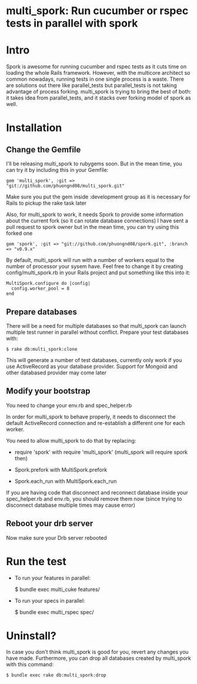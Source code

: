 # multi_spork: Run cucumber or rspec tests in parallel with spork

# Intro #
Spork is awesome for running cucumber and rspec tests as it cuts time on loading the whole Rails framework.
However, with the multicore architect so common nowadays, running tests in one single process is a waste.
There are solutions out there like parallel_tests but parallel_tests is not taking advantage of process forking.
multi_spork is trying to bring the best of both: it takes idea from parallel_tests, and it stacks over forking model of spork as well.

# Installation #
## Change the Gemfile ##
I'll be releasing multi_spork to rubygems soon. But in the mean time, you can try it by including this in your Gemfile:

    gem 'multi_spork', :git => "git://github.com/phuongnd08/multi_spork.git"

Make sure you put the gem inside :development group as it is necessary for Rails to pickup the rake task later

Also, for multi_spork to work, it needs Spork to provide some information about the current fork (so it can rotate database connections)
I have sent a pull request to spork owner but in the mean time, you can try using this forked one

    gem 'spork', :git => "git://github.com/phuongnd08/spork.git", :branch => "v0.9.x"

By default, multi_spork will run with a number of workers equal to the number of processor your sysem have. Feel free to
change it by creating config/multi_spork.rb in your Rails project and put something like this into it:

    MultiSpork.configure do |config|
      config.worker_pool = 8
    end

## Prepare databases ##
There will be a need for multiple databases so that multi_spork can launch multiple test runner in parallel without conflict.
Prepare your test databases with:

    $ rake db:multi_spork:clone

This will generate a number of test databases, currently only work if you use ActiveRecord
as your database provider. Support for Mongoid and other databased provider may come later

## Modify your bootstrap ##
You need to change your env.rb and spec_helper.rb

In order for multi_spork to behave properly, it needs to disconnect the default ActiveRecord
connection and re-establish a different one for each worker.

You need to allow multi_spork to do that by replacing:

- require 'spork' with require 'multi_spork' (multi_spork will require spork then)

- Spork.prefork with MultiSpork.prefork

- Spork.each_run with MultiSpork.each_run

If you are having code that disconnect and reconnect database inside your spec_helper.rb
and env.rb, you should remove them now (since trying to disconnect database multiple times may cause error)
## Reboot your drb server ##
Now make sure your Drb server rebooted

# Run the test #
- To run your features in parallel:

    $ bundle exec multi_cuke features/

- To run your specs in parallel:

    $ bundle exec multi_rspec spec/

# Uninstall? #
In case you don't think multi_spork is good for you, revert any changes you have made.
Furthermore, you can drop all databases created by multi_spork with this command:

    $ bundle exec rake db:multi_spork:drop
